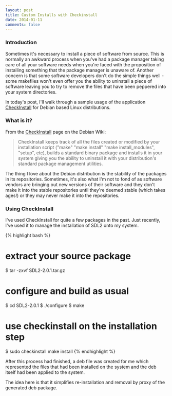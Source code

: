 ```yaml
---
layout: post
title: Custom Installs with Checkinstall
date: 2014-01-11
comments: false
---
```


### Introduction

Sometimes it's necessary to install a piece of software from source. This is normally an awkward process when you've had a package manager taking care of all your software needs when you're faced with the proposition of installing something that the package manager is unaware of. Another concern is that some software developers don't do the simple things well - some makefiles won't even offer you the ability to uninstall a piece of software leaving you to try to remove the files that have been peppered into your system directories.

In today's post, I'll walk through a sample usage of the application [CheckInstall](https://wiki.debian.org/CheckInstall) for Debian based Linux distributions.

### What is it?

From the [CheckInstall](https://wiki.debian.org/CheckInstall) page on the Debian Wiki:

> CheckInstall keeps track of all the files created or modified by your  installation script ("make" "make install" "make install_modules",  "setup", etc), builds a standard binary package and installs it in your  system giving you the ability to uninstall it with your distribution's  standard package management utilities. 

The thing I love about the Debian distribution is the stability of the packages in its repositories. Sometimes, it's also what I'm not to fond of as software vendors are bringing out new versions of their software and they don't make it into the stable repositories until they're deemed stable (which takes ages!) or they may never make it into the repositories.

### Using CheckInstall

I've used CheckInstall for quite a few packages in the past. Just recently, I've used it to manage the installation of SDL2 onto my system.

{% highlight bash %}
# extract your source package
$ tar -zxvf SDL2-2.0.1.tar.gz

# configure and build as usual
$ cd SDL2-2.0.1
$ ./configure
$ make

# use checkinstall on the installation step
$ sudo checkinstall make install
{% endhighlight %}

After this process had finished, a deb file was created for me which represented the files that had been installed on the system and the deb itself had been applied to the system.

The idea here is that it simplifies re-installation and removal by proxy of the generated deb package.